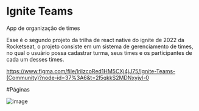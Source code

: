 # Ignite Teams
App de organização de times 

Esse é o segundo projeto da trilha de react native do ignite de 2022 da Rocketseat, o projeto consiste em um sistema de gerenciamento de times, no qual o usuário possa cadastrar turma, seus times e os participantes de cada um desses times.

https://www.figma.com/file/lrilzcoRed1HM5CXj4jJ75/Ignite-Teams-(Community)?node-id=37%3A6&t=2l5qkkS2MDNxyjyl-0

#Páginas

![image](https://user-images.githubusercontent.com/48845273/215354134-89ad9108-91aa-4eb0-bebb-78d93e2cae46.png)

